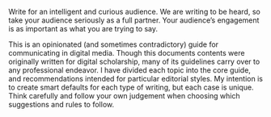 Write for an intelligent and curious audience. We are writing to be heard, so take your audience seriously as a full partner. Your audience’s engagement is as important as what you are trying to say.


This is an opinionated (and sometimes contradictory) guide for communicating in digital media. Though this documents contents were originally written for digital scholarship, many of its guidelines carry over to any professional endeavor. I have divided each topic into the core guide, and recommendations intended for particular editorial styles. My intention is to create smart defaults for each type of writing, but each case is unique. Think carefully and follow your own judgement when choosing which suggestions and rules to follow.
